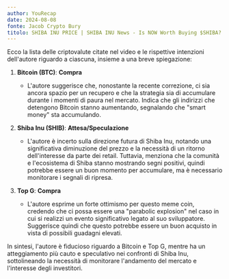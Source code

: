 ```yaml
---
author: YouRecap
date: 2024-08-08
fonte: Jacob Crypto Bury
titolo: SHIBA INU PRICE | SHIBA INU News - Is NOW Worth Buying $SHIBA?!
---
```


Ecco la lista delle criptovalute citate nel video e le rispettive intenzioni dell'autore riguardo a ciascuna, insieme a una breve spiegazione:

1. **Bitcoin (BTC)**: **Compra**
   - L'autore suggerisce che, nonostante la recente correzione, ci sia ancora spazio per un recupero e che la strategia sia di accumulare durante i momenti di paura nel mercato. Indica che gli indirizzi che detengono Bitcoin stanno aumentando, segnalando che "smart money" sta accumulando.

2. **Shiba Inu (SHIB)**: **Attesa/Speculazione**
   - L'autore è incerto sulla direzione futura di Shiba Inu, notando una significativa diminuzione del prezzo e la necessità di un ritorno dell'interesse da parte dei retail. Tuttavia, menziona che la comunità e l'ecosistema di Shiba stanno mostrando segni positivi, quindi potrebbe essere un buon momento per accumulare, ma è necessario monitorare i segnali di ripresa.

3. **Top G**: **Compra**
   - L'autore esprime un forte ottimismo per questo meme coin, credendo che ci possa essere una "parabolic explosion" nel caso in cui si realizzi un evento significativo legato al suo sviluppatore. Suggerisce quindi che questo potrebbe essere un buon acquisto in vista di possibili guadagni elevati.

In sintesi, l'autore è fiducioso riguardo a Bitcoin e Top G, mentre ha un atteggiamento più cauto e speculativo nei confronti di Shiba Inu, sottolineando la necessità di monitorare l'andamento del mercato e l'interesse degli investitori.
